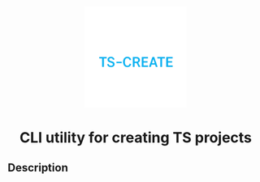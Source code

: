 <div align="center">
    <img src=".public/ts-create-main.png" alt="TS-CREATE" style="height: 200px; width: 200">
</div>

<div align="center">
    <h1>CLI utility for creating TS projects</h1>
</div>

## Description